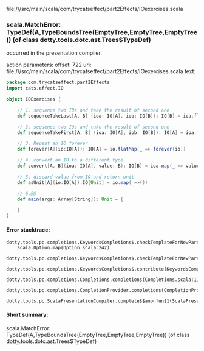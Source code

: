 file://<WORKSPACE>/src/main/scala/com/trycatseffect/part2Effects/IOexercises.scala
### scala.MatchError: TypeDef(A,TypeBoundsTree(EmptyTree,EmptyTree,EmptyTree)) (of class dotty.tools.dotc.ast.Trees$TypeDef)

occurred in the presentation compiler.

action parameters:
offset: 722
uri: file://<WORKSPACE>/src/main/scala/com/trycatseffect/part2Effects/IOexercises.scala
text:
```scala
package com.trycatseffect.part2Effects
import cats.effect.IO

object IOExercises {

    // 1. sequence two IOs and take the result of second one
    def sequenceTakeLast[A, B] (ioa: IO[A], iob: IO[B]): IO[B] = ioa.flatMap(_ => iob)

    // 2. sequence two IOs and take the result of second one
    def sequenceTakeFirst[A, B] (ioa: IO[A], iob: IO[B]): IO[A] = ioa.flatMap(a => iob.map(_=> a))

    // 3. Repeat an IO forever
    def forever[A](io:IO[A]): IO[A] = io.flatMap(_ => forever(io))

    // 4. convert an IO to a different type
    def convert[A, B](ioa: IO[A], value: B): IO[B] = ioa.map(_ => value)

    // 5. discard value from IO and return unit
    def asUnit[A](io:IO[A]):IO[Unit] = io.map(_=>())

    // 6.@@
    def main(args: Array[String]): Unit = {

    }
}
```



#### Error stacktrace:

```
dotty.tools.pc.completions.KeywordsCompletions$.checkTemplateForNewParents$$anonfun$2(KeywordsCompletions.scala:220)
	scala.Option.map(Option.scala:242)
	dotty.tools.pc.completions.KeywordsCompletions$.checkTemplateForNewParents(KeywordsCompletions.scala:221)
	dotty.tools.pc.completions.KeywordsCompletions$.contribute(KeywordsCompletions.scala:46)
	dotty.tools.pc.completions.Completions.completions(Completions.scala:119)
	dotty.tools.pc.completions.CompletionProvider.completions(CompletionProvider.scala:87)
	dotty.tools.pc.ScalaPresentationCompiler.complete$$anonfun$1(ScalaPresentationCompiler.scala:143)
```
#### Short summary: 

scala.MatchError: TypeDef(A,TypeBoundsTree(EmptyTree,EmptyTree,EmptyTree)) (of class dotty.tools.dotc.ast.Trees$TypeDef)